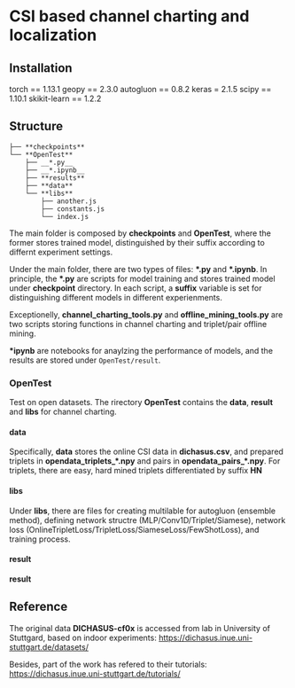 # CSI based channel charting and localization

## Installation
torch == 1.13.1
geopy == 2.3.0
autogluon == 0.8.2
keras = 2.1.5
scipy == 1.10.1
skikit-learn == 1.2.2

## Structure

```
├── **checkpoints**
└── **OpenTest**
    ├── __*.py__
    ├── __*.ipynb__
    ├── **results**
    ├── **data**
    └── **libs**
        ├── another.js
        ├── constants.js
        └── index.js
```
The main folder is composed by **checkpoints** and **OpenTest**, where the former stores trained model, distinguished by their suffix according to differnt experiment settings. 

Under the main folder, there are two types of files: __*.py__ and __*.ipynb__. In principle, the __*.py__ are scripts for model training and stores trained model under **checkpoint** 
directory. In each script, a __suffix__ variable is set for distinguishing different models in different experienments.

Exceptionelly, __channel_charting_tools.py__ and __offline_mining_tools.py__ are two scripts storing functions in channel charting and triplet/pair offline mining.

__*ipynb__ are notebooks for anaylzing the performance of models, and the results are stored under ```OpenTest/result```.

### **OpenTest**
Test on open datasets. The rirectory **OpenTest** contains the **data**, **result** and **libs** for channel charting. 
#### **data**
Specifically, **data** stores the online CSI data in __dichasus.csv__, and prepared triplets in **opendata_triplets_*.npy** and pairs in **opendata_pairs_*.npy**. For triplets, there are easy, hard mined triplets differentiated by suffix **HN**
#### **libs**
Under **libs**, there are files for creating multilable for autogluon (ensemble method), defining network structre (MLP/Conv1D/Triplet/Siamese), network loss (OnlineTripletLoss/TripletLoss/SiameseLoss/FewShotLoss), and training process.
#### **result**
**result** 

## Reference
The original data __DICHASUS-cf0x__ is accessed from lab in University of Stuttgard, based on indoor experiments: 
<https://dichasus.inue.uni-stuttgart.de/datasets/>

Besides, part of the work has refered to their tutorials:
<https://dichasus.inue.uni-stuttgart.de/tutorials/>
